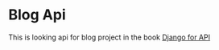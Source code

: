 # Blog Api

This is looking api for blog project in the book [Django for API](https://www.amazon.com/Django-APIs-Build-web-Python/dp/1093633948)
